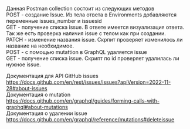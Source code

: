 Данная Postman collection состоит из следующих методов  
POST - создание Issue. Из тела ответа в Environments добавляются переменные issues_number и issuesid  
GET - получение списка issue. В ответе имеется визуализация ответа. Так же есть проверка наличия issue  с телом как при создании.   
PATCH - изменение названия issue. Скрпит проверяет изменилось ли название на необхидимое.  
POST - с помощью mutattion в GraphQL удаляется issue  
GET - получение списка issue. Скрипт по id проверяет удалилась ли нужное issue.   

Документация для API GitHub issues  
https://docs.github.com/en/rest/issues/issues?apiVersion=2022-11-28#about-issues  
Документация о mutation  
https://docs.github.com/en/graphql/guides/forming-calls-with-graphql#about-mutations  
Документация о удалении issue  
https://docs.github.com/en/graphql/reference/mutations#deleteissue  
